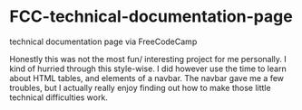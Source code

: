 # FCC-technical-documentation-page
technical documentation page via FreeCodeCamp

Honestly this was not the most fun/ interesting project for me personally. I kind of hurried through this style-wise. I did however use the time to learn about HTML tables, and elements of a navbar. The navbar gave me a few troubles, but I actually really enjoy finding out how to make those little technical difficulties work. 
